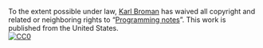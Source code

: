 To the extent possible under law,
[Karl Broman](http://github.com/kbroman)
has waived all copyright and related or neighboring rights to
&ldquo;[Programming notes](http://github.com/kbroman/ProgrammingNotes)&rdquo;.
This work is published from the United States.
<br/>
[![CC0](http://i.creativecommons.org/p/zero/1.0/88x31.png)](http://creativecommons.org/publicdomain/zero/1.0/)
